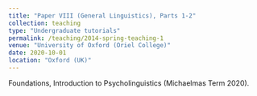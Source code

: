 ```yaml
---
title: "Paper VIII (General Linguistics), Parts 1-2"
collection: teaching
type: "Undergraduate tutorials"
permalink: /teaching/2014-spring-teaching-1
venue: "University of Oxford (Oriel College)"
date: 2020-10-01
location: "Oxford (UK)"
---
```

Foundations, Introduction to Psycholinguistics (Michaelmas Term 2020).